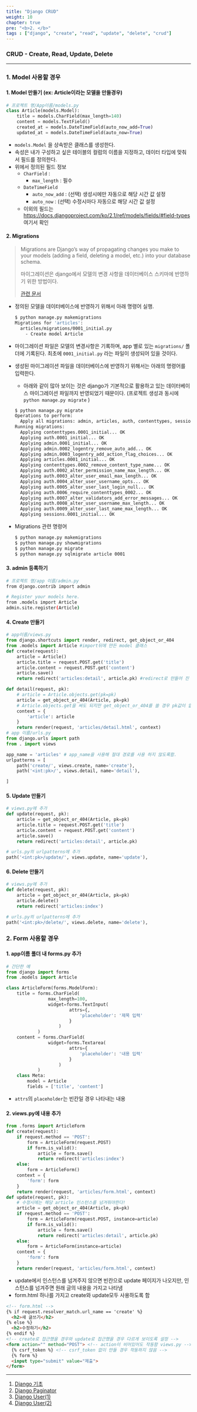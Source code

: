 ```yaml
---
title: "Django CRUD"
weight: 10
chapter: true
pre: "<b>2. </b>"
tags : ["django", "create", "read", "update", "delete", "crud"]
---
```


### CRUD - Create, Read, Update, Delete

---

### 1. Model 사용할 경우

#### 1. Model 만들기 (ex: Article이라는 모델을 만들경우)

```python
# 프로젝트 명/App이름/models.py
class Article(models.Model):
    title = models.CharField(max_length=140)
    content = models.TextField()
    created_at = models.DateTimeField(auto_now_add=True)
    updated_at = models.DateTimeField(auto_now=True)
```

* `models.Model` 을 상속받은 클래스를 생성한다.
* 속성은 내가 구성하고 싶은 테이블의 컬럼의 이름을 지정하고, 데이터 타입에 맞춰서 필드를 정의한다.
* 위에서 정의된 필드 정보
  * `CharField` :
    * `max_length` : 필수
  * `DateTimeField`
    * `auto_now_add` : (선택) 생성시에만 자동으로 해당 시간 값 설정
    * `auto_now` : (선택) 수정시마다 자동으로 해당 시간 값 설정
  * 이외의 필드는 https://docs.djangoproject.com/ko/2.1/ref/models/fields/#field-types 여기서 확인

#### 2. Migrations

> Migrations are Django’s way of propagating changes you make to your models (adding a field, deleting a model, etc.) into your database schema.
>
> 마이그레이션은 django에서 모델의 변경 사항을 데이터베이스 스키마에 반영하기 위한 방법이다.
>
> [관련 문서](https://docs.djangoproject.com/en/2.1/topics/migrations/)

* 정의된 모델을 데이터베이스에 반영하기 위해서 아래 명령어 실행.

  ```bash
  $ python manage.py makemigrations
  Migrations for 'articles':
    articles/migrations/0001_initial.py
      - Create model Article
  ```

* 마이그레이션 파일은 모델의 변경사항은 기록하며, app 별로 있는 `migrations/` 폴더에 기록된다. 최초에 `0001_initial.py` 라는 파일이 생성되어 있을 것이다.

* 생성된 마이그레이션 파일을 데이터베이스에 반영하기 위해서는 아래의 명령어를 입력한다.

  * 아래와 같이 많아 보이는 것은 django가 기본적으로 활용하고 있는 데이터베이스 마이그레이션 파일까지 반영되었기 때문이다. (프로젝트 생성과 동시에 `python manage.py migrate` )

  ```bash
  $ python manage.py migrate
  Operations to perform:
    Apply all migrations: admin, articles, auth, contenttypes, sessions
  Running migrations:
    Applying contenttypes.0001_initial... OK
    Applying auth.0001_initial... OK
    Applying admin.0001_initial... OK
    Applying admin.0002_logentry_remove_auto_add... OK
    Applying admin.0003_logentry_add_action_flag_choices... OK
    Applying articles.0001_initial... OK
    Applying contenttypes.0002_remove_content_type_name... OK
    Applying auth.0002_alter_permission_name_max_length... OK
    Applying auth.0003_alter_user_email_max_length... OK
    Applying auth.0004_alter_user_username_opts... OK
    Applying auth.0005_alter_user_last_login_null... OK
    Applying auth.0006_require_contenttypes_0002... OK
    Applying auth.0007_alter_validators_add_error_messages... OK
    Applying auth.0008_alter_user_username_max_length... OK
    Applying auth.0009_alter_user_last_name_max_length... OK
    Applying sessions.0001_initial... OK
  ```

* Migrations 관련 명령어

  ```bash
  $ python manage.py makemigrations
  $ python manage.py showmigrations
  $ python manage.py migrate
  $ python manage.py sqlmigrate article 0001
  ```

#### 3. admin 등록하기

```bash
# 프로젝트 명/app 이름/admin.py
from django.contrib import admin

# Register your models here.
from .models import Article
admin.site.register(Article)
```

#### 4. Create 만들기

```python
# app이름/views.py
from django.shortcuts import render, redirect, get_object_or_404
from .models import Article #import뒤에 만든 model 클래스
def create(request):
    article = Article()
    article.title = request.POST.get('title')
    article.content = request.POST.get('content')
    article.save()
    return redirect('articles:detail', article.pk) #redirect로 만들어 진 페이지로 이동하게

def detail(request, pk):
    # article = Article.objects.get(pk=pk) 
    article = get_object_or_404(Article, pk=pk)
    # Article.objects.get을 써도 되지만 get_object_or_404를 쓸 경우 pk값이 없을 경우 404 나오게
    context = {
        'article': article
    }
    return render(request, 'articles/detail.html', context)
# app 이름/urls.py
from django.urls import path
from . import views

app_name = 'articles' # app_name을 사용해 절대 경로를 사용 하지 않도록함.
urlpatterns = [
    path('create/', views.create, name='create'),
    path('<int:pk>/', views.detail, name='detail'),

]
```

#### 5. Update 만들기

```python
# views.py에 추가
def update(request, pk):
    article = get_object_or_404(Article, pk=pk)
    article.title = request.POST.get('title')
    article.content = request.POST.get('content')
    article.save()
    return redirect('articles:detail', article.pk)

# urls.py의 urlpatterns에 추가
path('<int:pk>/update/', views.update, name='update'),
```

#### 6. Delete 만들기

```python
# views.py에 추가
def delete(request, pk):
    article = get_object_or_404(Article, pk=pk)
    article.delete()
    return redirect('articles:index')

# urls.py의 urlpatterns에 추가
path('<int:pk>/delete/', views.delete, name='delete'),
```

### 2. Form 사용할 경우

#### 1. app이름 폴더 내 forms.py 추가

```python
# 간단한 예
from django import forms
from .models import Article

class ArticleForm(forms.ModelForm):
    title = forms.CharField(
                max_length=100,
                widget=forms.TextInput(
                        attrs={,
                            'placeholder': '제목 입력'
                        }
                    )
            )
    content = forms.CharField(
                widget=forms.Textarea(
                        attrs={
                            'placeholder': '내용 입력'
                        }
                    )
            )
    class Meta:
        model = Article
        fields = ['title', 'content']
```

- `attrs`의 `placeholder`는 빈칸일 경우 나타내는 내용

#### 2. views.py에 내용 추가

```python
from .forms import ArticleForm
def create(request):
    if request.method == 'POST':
        form = ArticleForm(request.POST)
        if form.is_valid():
            article = form.save()
            return redirect('articles:index')
    else:
        form = ArticleForm()
    context = {
        'form': form
    }
    return render(request, 'articles/form.html', context)
def update(request, pk):
    # 수정시에는 해당 article 인스턴스를 넘겨줘야한다!
    article = get_object_or_404(Article, pk=pk)
    if request.method == 'POST':
        form = ArticleForm(request.POST, instance=article)
        if form.is_valid():
            article = form.save()
            return redirect('articles:detail', article.pk)
    else:
        form = ArticleForm(instance=article)
    context = {
        'form': form
    }
    return render(request, 'articles/form.html', context)

```

- update에서 인스턴스를 넘겨주지 않으면 빈칸으로 update 페이지가 나오지만, 인스턴스를 넘겨주면 원래 글의 내용을 가지고 나타냄
- form.html 하나를 가지고 create와 update모두 사용하도록 함

```html
<!-- form.html -->
{% if request.resolver_match.url_name == 'create' %}
  <h2>새 글쓰기</h2>
{% else %}
  <h2>수정하기</h2>
{% endif %}
<!-- create로 접근했을 경우와 update로 접근했을 경우 다르게 보이도록 설정 -->
<form action="" method="POST"> <!-- action이 비어있어도 작동함 views.py -->
  {% csrf_token %} <!-- csrf_token 없이 만들 경우 작동하지 않음 -->
  {% form %}
  <input type="submit" value="제출">
</form>
```

---

1. [Django 기초](https://dongyeopgu.github.io/cont/django_start.html)
2. [Django Paginator](https://dongyeopgu.github.io/cont/django_paginator.html)
3. [Django User(1)](https://dongyeopgu.github.io/cont/django_login.html)
4. [Django User(2)](https://dongyeopgu.github.io/cont/django_change_user.html)

